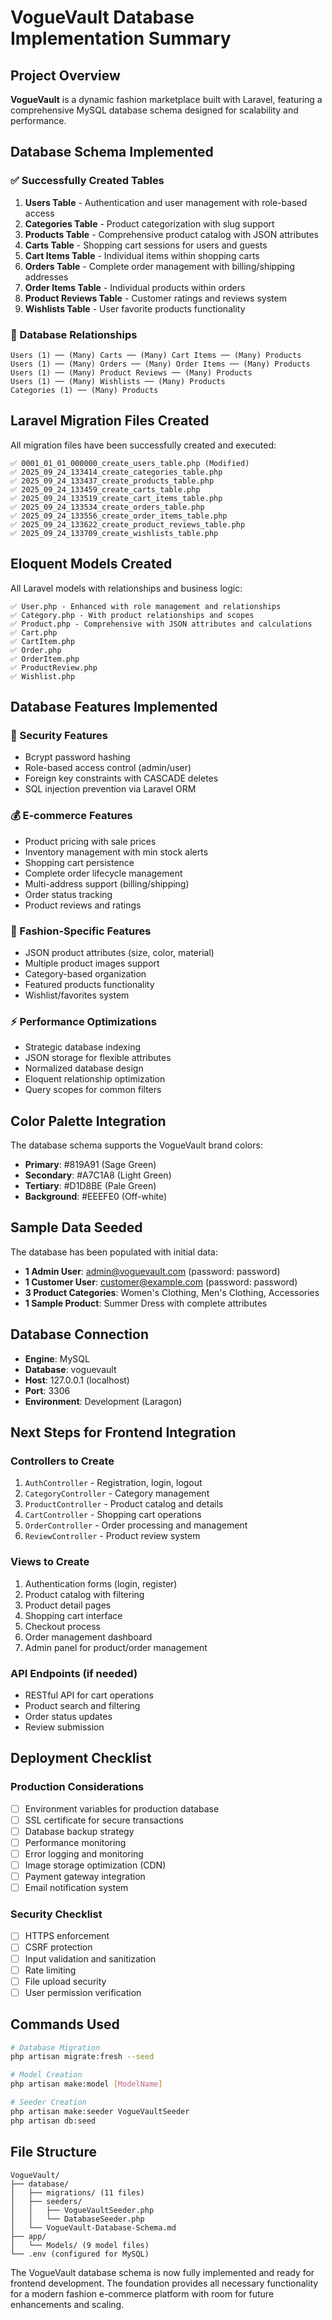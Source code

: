 # VogueVault Database Implementation Summary

## Project Overview
**VogueVault** is a dynamic fashion marketplace built with Laravel, featuring a comprehensive MySQL database schema designed for scalability and performance.

## Database Schema Implemented

### ✅ Successfully Created Tables

1. **Users Table** - Authentication and user management with role-based access
2. **Categories Table** - Product categorization with slug support  
3. **Products Table** - Comprehensive product catalog with JSON attributes
4. **Carts Table** - Shopping cart sessions for users and guests
5. **Cart Items Table** - Individual items within shopping carts
6. **Orders Table** - Complete order management with billing/shipping addresses
7. **Order Items Table** - Individual products within orders
8. **Product Reviews Table** - Customer ratings and reviews system
9. **Wishlists Table** - User favorite products functionality

### 🔗 Database Relationships

```
Users (1) ── (Many) Carts ── (Many) Cart Items ── (Many) Products
Users (1) ── (Many) Orders ── (Many) Order Items ── (Many) Products  
Users (1) ── (Many) Product Reviews ── (Many) Products
Users (1) ── (Many) Wishlists ── (Many) Products
Categories (1) ── (Many) Products
```

## Laravel Migration Files Created

All migration files have been successfully created and executed:

```
✅ 0001_01_01_000000_create_users_table.php (Modified)
✅ 2025_09_24_133414_create_categories_table.php
✅ 2025_09_24_133437_create_products_table.php  
✅ 2025_09_24_133459_create_carts_table.php
✅ 2025_09_24_133519_create_cart_items_table.php
✅ 2025_09_24_133534_create_orders_table.php
✅ 2025_09_24_133556_create_order_items_table.php
✅ 2025_09_24_133622_create_product_reviews_table.php
✅ 2025_09_24_133709_create_wishlists_table.php
```

## Eloquent Models Created

All Laravel models with relationships and business logic:

```
✅ User.php - Enhanced with role management and relationships
✅ Category.php - With product relationships and scopes
✅ Product.php - Comprehensive with JSON attributes and calculations
✅ Cart.php
✅ CartItem.php  
✅ Order.php
✅ OrderItem.php
✅ ProductReview.php
✅ Wishlist.php
```

## Database Features Implemented

### 🔐 Security Features
- Bcrypt password hashing
- Role-based access control (admin/user)
- Foreign key constraints with CASCADE deletes
- SQL injection prevention via Laravel ORM

### 💰 E-commerce Features  
- Product pricing with sale prices
- Inventory management with min stock alerts
- Shopping cart persistence
- Complete order lifecycle management
- Multi-address support (billing/shipping)
- Order status tracking
- Product reviews and ratings

### 🎨 Fashion-Specific Features
- JSON product attributes (size, color, material)
- Multiple product images support
- Category-based organization
- Featured products functionality
- Wishlist/favorites system

### ⚡ Performance Optimizations
- Strategic database indexing
- JSON storage for flexible attributes
- Normalized database design
- Eloquent relationship optimization
- Query scopes for common filters

## Color Palette Integration
The database schema supports the VogueVault brand colors:
- **Primary**: #819A91 (Sage Green)
- **Secondary**: #A7C1A8 (Light Green)  
- **Tertiary**: #D1D8BE (Pale Green)
- **Background**: #EEEFE0 (Off-white)

## Sample Data Seeded

The database has been populated with initial data:
- **1 Admin User**: admin@voguevault.com (password: password)
- **1 Customer User**: customer@example.com (password: password)  
- **3 Product Categories**: Women's Clothing, Men's Clothing, Accessories
- **1 Sample Product**: Summer Dress with complete attributes

## Database Connection
- **Engine**: MySQL
- **Database**: voguevault  
- **Host**: 127.0.0.1 (localhost)
- **Port**: 3306
- **Environment**: Development (Laragon)

## Next Steps for Frontend Integration

### Controllers to Create
1. `AuthController` - Registration, login, logout
2. `CategoryController` - Category management
3. `ProductController` - Product catalog and details
4. `CartController` - Shopping cart operations
5. `OrderController` - Order processing and management
6. `ReviewController` - Product review system

### Views to Create
1. Authentication forms (login, register)
2. Product catalog with filtering
3. Product detail pages
4. Shopping cart interface  
5. Checkout process
6. Order management dashboard
7. Admin panel for product/order management

### API Endpoints (if needed)
- RESTful API for cart operations
- Product search and filtering
- Order status updates
- Review submission

## Deployment Checklist

### Production Considerations
- [ ] Environment variables for production database
- [ ] SSL certificate for secure transactions
- [ ] Database backup strategy
- [ ] Performance monitoring
- [ ] Error logging and monitoring
- [ ] Image storage optimization (CDN)
- [ ] Payment gateway integration
- [ ] Email notification system

### Security Checklist
- [ ] HTTPS enforcement
- [ ] CSRF protection
- [ ] Input validation and sanitization
- [ ] Rate limiting
- [ ] File upload security
- [ ] User permission verification

## Commands Used

```bash
# Database Migration
php artisan migrate:fresh --seed

# Model Creation
php artisan make:model [ModelName]

# Seeder Creation  
php artisan make:seeder VogueVaultSeeder
php artisan db:seed
```

## File Structure
```
VogueVault/
├── database/
│   ├── migrations/ (11 files)
│   ├── seeders/
│   │   ├── VogueVaultSeeder.php
│   │   └── DatabaseSeeder.php
│   └── VogueVault-Database-Schema.md
├── app/
│   └── Models/ (9 model files)
└── .env (configured for MySQL)
```

The VogueVault database schema is now fully implemented and ready for frontend development. The foundation provides all necessary functionality for a modern fashion e-commerce platform with room for future enhancements and scaling.